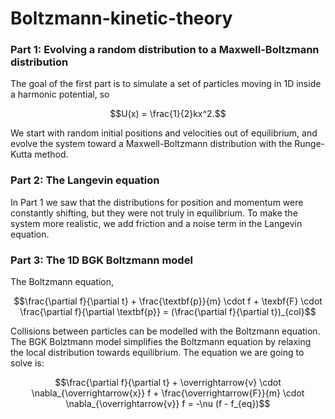 # Boltzmann-kinetic-theory

### Part 1: Evolving a random distribution to a Maxwell-Boltzmann distribution
The goal of the first part is to simulate a set of particles moving in 1D inside a harmonic potential, so 
```math
U(x) = \frac{1}{2}kx^2.
```
We start with random initial positions and velocities out of equilibrium, and evolve the system toward a Maxwell-Boltzmann distribution with the Runge-Kutta method.

### Part 2: The Langevin equation
In Part 1 we saw that the distributions for position and momentum were constantly shifting, but they were not truly in equilibrium. To make the system more realistic, we add friction and a noise term in the Langevin equation.

### Part 3: The 1D BGK Boltzmann model
The Boltzmann equation,
```math
\frac{\partial f}{\partial t} + \frac{\textbf{p}}{m} \cdot f + \texbf{F} \cdot \frac{\partial f}{\partial \textbf{p}} = (\frac{\partial f}{\partial t})_{col}
```

Collisions between particles can be modelled with the Boltzmann equation. The BGK Bolztmann model simplifies the Boltzmann equation by relaxing the local distribution towards equilibrium.
The equation we are going to solve is:

```math
\frac{\partial f}{\partial t} + \overrightarrow{v} \cdot \nabla_{\overrightarrow{x}} f + \frac{\overrightarrow{F}}{m} \cdot \nabla_{\overrightarrow{v}} f = -\nu (f - f_{eq})
```

